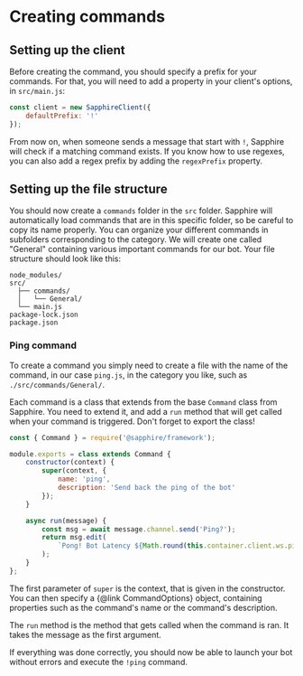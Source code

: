 # Creating commands

## Setting up the client

Before creating the command, you should specify a prefix for your commands.
For that, you will need to add a property in your client's options, in `src/main.js`:

```javascript
const client = new SapphireClient({
	defaultPrefix: '!'
});
```

From now on, when someone sends a message that start with `!`, Sapphire will check if a matching command exists.
If you know how to use regexes, you can also add a regex prefix by adding the `regexPrefix` property.

## Setting up the file structure

You should now create a `commands` folder in the `src` folder. Sapphire will automatically load commands that are in
this specific folder, so be careful to copy its name properly.
You can organize your different commands in subfolders corresponding to the category. We will create one called
"General" containing various important commands for our bot.
Your file structure should look like this:

```
node_modules/
src/
  ├── commands/
  │   └── General/
  └── main.js
package-lock.json
package.json
```

### Ping command

To create a command you simply need to create a file with the name of the command, in our case `ping.js`, in the
category you like, such as `./src/commands/General/`.

Each command is a class that extends from the base `Command` class from Sapphire. You need to extend it, and add a
`run` method that will get called when your command is triggered.
Don't forget to export the class!

```javascript
const { Command } = require('@sapphire/framework');

module.exports = class extends Command {
	constructor(context) {
		super(context, {
			name: 'ping',
			description: 'Send back the ping of the bot'
		});
	}

	async run(message) {
		const msg = await message.channel.send('Ping?');
		return msg.edit(
			`Pong! Bot Latency ${Math.round(this.container.client.ws.ping)}ms. API Latency ${msg.createdTimestamp - message.createdTimestamp}ms.`
		);
	}
};
```

The first parameter of `super` is the context, that is given in the constructor. You can then specify a
{@link CommandOptions} object, containing properties such as the command's name or the
command's description.

The `run` method is the method that gets called when the command is ran. It takes the message as the first argument.

If everything was done correctly, you should now be able to launch your bot without errors and execute the `!ping` command.
